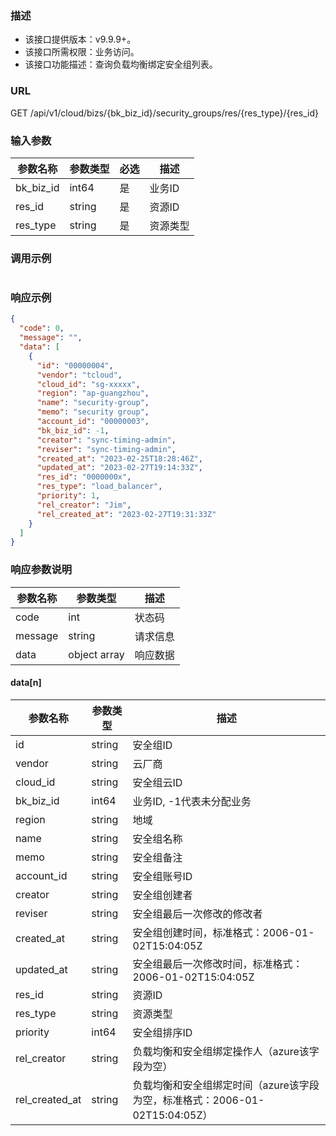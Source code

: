 ### 描述

- 该接口提供版本：v9.9.9+。
- 该接口所需权限：业务访问。
- 该接口功能描述：查询负载均衡绑定安全组列表。

### URL

GET /api/v1/cloud/bizs/{bk_biz_id}/security_groups/res/{res_type}/{res_id}

### 输入参数

| 参数名称      | 参数类型   | 必选 | 描述   |
|-----------|--------|----|------|
| bk_biz_id | int64  | 是  | 业务ID |
| res_id    | string | 是  | 资源ID |
| res_type  | string | 是  | 资源类型 |

### 调用示例

```json
```

### 响应示例

```json
{
  "code": 0,
  "message": "",
  "data": [
    {
      "id": "00000004",
      "vendor": "tcloud",
      "cloud_id": "sg-xxxxx",
      "region": "ap-guangzhou",
      "name": "security-group",
      "memo": "security group",
      "account_id": "00000003",
      "bk_biz_id": -1,
      "creator": "sync-timing-admin",
      "reviser": "sync-timing-admin",
      "created_at": "2023-02-25T18:28:46Z",
      "updated_at": "2023-02-27T19:14:33Z",
      "res_id": "0000000x",
      "res_type": "load_balancer",
      "priority": 1,
      "rel_creator": "Jim",
      "rel_created_at": "2023-02-27T19:31:33Z"
    }
  ]
}
```

### 响应参数说明

| 参数名称    | 参数类型         | 描述   |
|---------|--------------|------|
| code    | int          | 状态码  |
| message | string       | 请求信息 |
| data    | object array | 响应数据 |

#### data[n]

| 参数名称           | 参数类型   | 描述                                                 |
|----------------|--------|----------------------------------------------------|
| id             | string | 安全组ID                                              |
| vendor         | string | 云厂商                                                |
| cloud_id       | string | 安全组云ID                                             |
| bk_biz_id      | int64  | 业务ID, -1代表未分配业务                                    |
| region         | string | 地域                                                 |
| name           | string | 安全组名称                                              |
| memo           | string | 安全组备注                                              |
| account_id     | string | 安全组账号ID                                            |
| creator        | string | 安全组创建者                                             |
| reviser        | string | 安全组最后一次修改的修改者                                      |
| created_at     | string | 安全组创建时间，标准格式：2006-01-02T15:04:05Z                  |
| updated_at     | string | 安全组最后一次修改时间，标准格式：2006-01-02T15:04:05Z              |
| res_id         | string | 资源ID                                               |
| res_type       | string | 资源类型                                               |
| priority       | int64  | 安全组排序ID                                            |
| rel_creator    | string | 负载均衡和安全组绑定操作人（azure该字段为空）                          |
| rel_created_at | string | 负载均衡和安全组绑定时间（azure该字段为空，标准格式：2006-01-02T15:04:05Z） |
